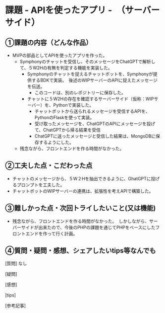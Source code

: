 # 課題 - APIを使ったアプリ -　（サーバーサイド）

## ①課題の内容（どんな作品）
- MVPの部品としてAPIを使ったアプリを作った。
  - Symphonyのチャットを受信し、そのメッセージをChatGPTで解析して、５W2Hの有無を判定する機能を実装した。　
    - Symphonyのチャットを捉えるチャットボットを、Symphonyが提供するBDKで実装。　後述のWIPサーバーのAPIに捉えたメッセージを伝送。
      -  このコードは、別のレポジトリーに保存した。
    - チャットに５W2Hの存在を確認するサーバーサイド（仮称：WIPサーバー）を、Pythonで実装した。
      - チャットボットから送られるメッセージを受信するAPIを、PythonのFlaskを使って実装。
      - 受け取ったメッセージを、ChatGPTのAPIにメッセージを投げて、ChatGPTから帰る結果を受信
      - ChatGPTに送ったメッセージと受信した結果は、MongoDBに保存するようにした。
  - 残念ながら、フロントエンドを作る時間がなかった。

## ②工夫した点・こだわった点
- チャットのメッセージから、５W２Hを抽出できるように、GhatGPTに投げるプロンプトを工夫した。
- チャットボットのWIPサーバーの連携は、拡張性を考えAPIで構築した。

## ③難しかった点・次回トライしたいこと(又は機能)
- 残念ながら、フロントエンドを作る時間がなかった。　しかしながら、サーバーサイドが出来たので、今後のPHPの課題を通じてPHPをベースにしたフロントエンドを作って行く計画。


## ④質問・疑問・感想、シェアしたいtips等なんでも
[質問]
なし

[疑問]　


[感想]　
  

[tips]　
  

[参考記事]
